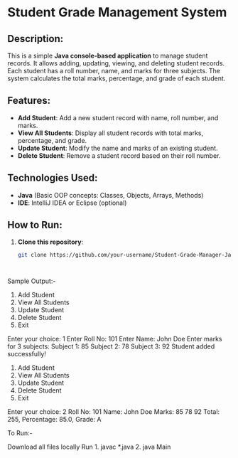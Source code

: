 # Student Grade Management System

## Description:
This is a simple **Java console-based application** to manage student records. It allows adding, updating, viewing, and deleting student records. Each student has a roll number, name, and marks for three subjects. The system calculates the total marks, percentage, and grade of each student.

## Features:
- **Add Student**: Add a new student record with name, roll number, and marks.
- **View All Students**: Display all student records with total marks, percentage, and grade.
- **Update Student**: Modify the name and marks of an existing student.
- **Delete Student**: Remove a student record based on their roll number.

## Technologies Used:
- **Java** (Basic OOP concepts: Classes, Objects, Arrays, Methods)
- **IDE**: IntelliJ IDEA or Eclipse (optional)

## How to Run:
1. **Clone this repository**:
   ```bash
   git clone https://github.com/your-username/Student-Grade-Manager-Java.git




Sample Output:-

1. Add Student
2. View All Students
3. Update Student
4. Delete Student
5. Exit

Enter your choice: 1
Enter Roll No: 101
Enter Name: John Doe
Enter marks for 3 subjects:
Subject 1: 85
Subject 2: 78
Subject 3: 92
Student added successfully!

1. Add Student
2. View All Students
3. Update Student
4. Delete Student
5. Exit

Enter your choice: 2
Roll No: 101
Name: John Doe
Marks: 85 78 92
Total: 255, Percentage: 85.0, Grade: A

To Run:-

Download all files locally
Run 1. javac *.java
    2. java Main

